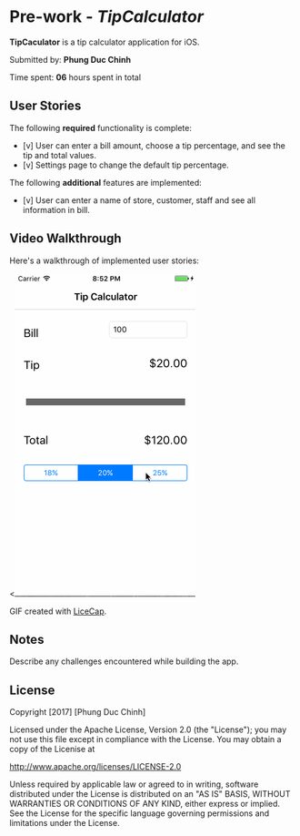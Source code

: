 # Pre-work - *TipCalculator*

**TipCaculator** is a tip calculator application for iOS.

Submitted by: **Phung Duc Chinh**

Time spent: **06** hours spent in total

## User Stories

The following **required** functionality is complete:

* [v] User can enter a bill amount, choose a tip percentage, and see the tip and total values.
* [v] Settings page to change the default tip percentage.

The following **additional** features are implemented:
* [v] User can enter a name of store, customer, staff and see all information in bill.


## Video Walkthrough 

Here's a walkthrough of implemented user stories:

<<img src='https://github.com/phungducchinh/CoderSchool_Tip/blob/master/tipCaculation.gif' title='Video Walkthrough' width='' alt='Video Walkthrough' />

GIF created with [LiceCap](http://www.cockos.com/licecap/).

## Notes

Describe any challenges encountered while building the app.

## License

Copyright [2017] [Phung Duc Chinh]

Licensed under the Apache License, Version 2.0 (the "License");
you may not use this file except in compliance with the License.
You may obtain a copy of the Licenise at

http://www.apache.org/licenses/LICENSE-2.0

Unless required by applicable law or agreed to in writing, software
distributed under the License is distributed on an "AS IS" BASIS,
WITHOUT WARRANTIES OR CONDITIONS OF ANY KIND, either express or implied.
See the License for the specific language governing permissions and
limitations under the License.
